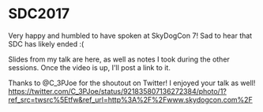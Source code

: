 # SDC2017
Very happy and humbled to have spoken at SkyDogCon 7!  Sad to hear that SDC has likely ended :(  

Slides from my talk are here, as well as notes I took during the other sessions.  Once the video is up, I'll post a link to it.

Thanks to @C_3PJoe for the shoutout on Twitter!  I enjoyed your talk as well!
https://twitter.com/C_3PJoe/status/921835807136272384/photo/1?ref_src=twsrc%5Etfw&ref_url=http%3A%2F%2Fwww.skydogcon.com%2F
